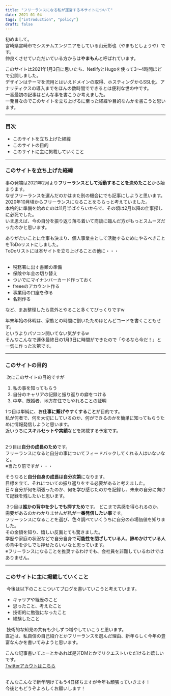 ```yaml
---
title: "フリーランスになる私が運営する本サイトについて"
date: 2021-01-04
tags: ["introduction", "policy"]
draft: false
---
```


初めまして。  
宮崎県宮崎市でシステムエンジニアをしている山元彰也（やまもとしょうや）です。  
仲良くさせていただいている方からは**やまもん**と呼ばれています。  

このサイトは2021年1月3日に思いたち、NetlifyとHugoを使って3～4時間ほどで公開しました。  
デザインはテーマを流用とはいえドメインの取得、ホスティングからSSL化、アナリティクスの導入までをほんの数時間でできるとは便利な世の中です。  
​
一番最初の記事はどんな事を書こうか考えました。  
一発目なのでこのサイトを立ち上げるに至った経緯や目的なんかを書こうと思います。  

---

### 目次

- このサイトを立ち上げた経緯
- このサイトの目的
- このサイトに主に掲載していくこと
​
---

### このサイトを立ち上げた経緯
​
事の発端は2021年2月より**フリーランスとして活動することを決めたこと**から始まります。  
なぜフリーランスを選んだのかはまた別の機会にでも記事にしようと思います。  
​
2020年10月頃からフリーランスになることをちらっと考えていました。  
本格的に準備を始めたのは11月半ばぐらいからで、その頃は2月以降の仕事探しに必死でした。  
いま思えば、今の自分を振り返り落ち着いて商談に臨んだ方がもっとスムーズだったのかと思います。  

ありがたいことに仕事も決まり、個人事業主として活動するためにやるべきことをToDoリストにしました。  
ToDoリストには本サイトを立ち上げることの他に・・・  
​
- 税務署に出す書類の準備
- 保険や年金の切り替え
- ついでにマイナンバーカード作っておく
- freeeのアカウント作る
- 事業用の口座を作る
- 名刺作る
​

など、まあ整理したら意外とやること多くてびっくりですw  

年末年始の休暇は、家族との時間に割いたためほとんどコードを書くこともせず。  
というよりパソコン開いてない気がするw  
そんなこんなで連休最終日の1月3日に時間ができたので「やるなら今だ！」と一気に作った次第です。  

---


### このサイトの目的
​
次にこのサイトの目的ですが
​
1. 私の事を知ってもらう
1. 自分のキャリアの記録と振り返りの癖をつける
1. 中卒、既婚者、地方在住でもやれることの証明
​

1つ目は単純に、**お仕事に繋げやすくすること**が目的です。  
私が何者で、何を大切にしているのか、何ができるのかを簡単に知ってもらうために情報発信しようと思います。  
近いうちに**スキルセットや実績**などを掲載する予定です。  
​

2つ目は**自分の成長のため**です。  
フリーランスになると自分の事についてフィードバックしてくれる人はいないなと。  
※当たり前ですが・・・  

そうなると**自分自身の成長は自分次第**になります。  
目標を立て、それについての振り返りをする必要があると考えました。  
日々自分が何を頑張ったのか、何を学び感じたのかを記録し、未来の自分に向けて記録を残したいと思います。  

​
3つ目は**誰かの背中を少しでも押すため**です。
どこまで共感を得られるのか、需要があるのかわかりませんが私が**一番発信したい事**です。  
フリーランスになることを選び、色々調べていくうちに自分の市場価値を知りました。  
その金額を知り、嬉しい反面とても驚きました。  
学歴や家庭の状況などで自分自身で**可能性を閉ざしている人、諦めかけている人**の背中を少しでも押せたらいいなと思っています。  
※フリーランスになることを推奨するわけでも、会社員を非難しているわけではありません。
​

---

### このサイトに主に掲載していくこと
​
今後は以下のことについてブログを書いていこうと考えています。
​
- キャリアや経歴のこと
- 思ったこと、考えたこと
- 技術的に勉強になったこと
- 経験したこと

​
技術的な知見の共有も少しずつ増やしていこうと思います。  
直近は、私自信の自己紹介とかフリーランスを選んだ理由、新年らしく今年の豊富なんかを書いてみようと思います。  

​
こんな記事書いてよーとかあれば是非DMとかでリクエストいただけると嬉しいです。  
[Twitterアカウトはこちら](https://twitter.com/yamamon_zawawa)  
​

そんなこんなで新年明けてもう4日経ちますが今年も頑張っていきます！  
今後ともどうぞよろしくお願いします！
